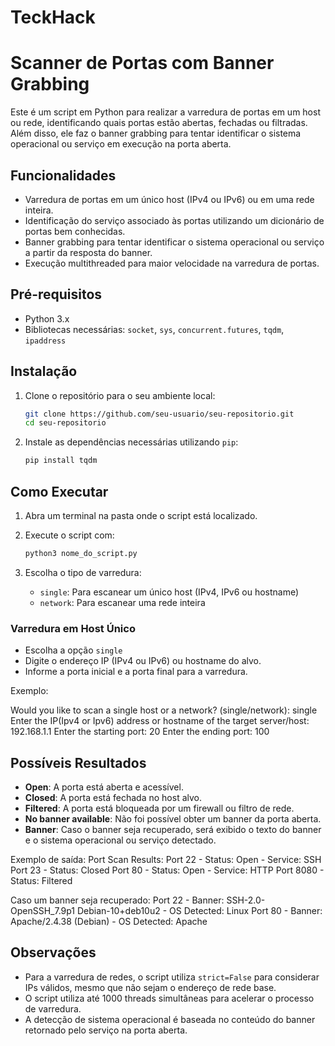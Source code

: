 # TeckHack

# Scanner de Portas com Banner Grabbing

Este é um script em Python para realizar a varredura de portas em um host ou rede, identificando quais portas estão abertas, fechadas ou filtradas. Além disso, ele faz o banner grabbing para tentar identificar o sistema operacional ou serviço em execução na porta aberta.

## Funcionalidades
- Varredura de portas em um único host (IPv4 ou IPv6) ou em uma rede inteira.
- Identificação do serviço associado às portas utilizando um dicionário de portas bem conhecidas.
- Banner grabbing para tentar identificar o sistema operacional ou serviço a partir da resposta do banner.
- Execução multithreaded para maior velocidade na varredura de portas.

## Pré-requisitos
- Python 3.x
- Bibliotecas necessárias: `socket`, `sys`, `concurrent.futures`, `tqdm`, `ipaddress`

## Instalação
1. Clone o repositório para o seu ambiente local:
    ```bash
    git clone https://github.com/seu-usuario/seu-repositorio.git
    cd seu-repositorio
    ```

2. Instale as dependências necessárias utilizando `pip`:
    ```bash
    pip install tqdm
    ```

## Como Executar
1. Abra um terminal na pasta onde o script está localizado.

2. Execute o script com:
    ```bash
    python3 nome_do_script.py
    ```

3. Escolha o tipo de varredura:
    - `single`: Para escanear um único host (IPv4, IPv6 ou hostname)
    - `network`: Para escanear uma rede inteira

### Varredura em Host Único
- Escolha a opção `single`
- Digite o endereço IP (IPv4 ou IPv6) ou hostname do alvo.
- Informe a porta inicial e a porta final para a varredura.

Exemplo:

Would you like to scan a single host or a network? (single/network): single Enter the IP(Ipv4 or Ipv6) address or hostname of the target server/host: 192.168.1.1 Enter the starting port: 20 Enter the ending port: 100


## Possíveis Resultados
- **Open**: A porta está aberta e acessível.
- **Closed**: A porta está fechada no host alvo.
- **Filtered**: A porta está bloqueada por um firewall ou filtro de rede.
- **No banner available**: Não foi possível obter um banner da porta aberta.
- **Banner**: Caso o banner seja recuperado, será exibido o texto do banner e o sistema operacional ou serviço detectado.

Exemplo de saída:
Port Scan Results: Port 22 - Status: Open - Service: SSH Port 23 - Status: Closed Port 80 - Status: Open - Service: HTTP Port 8080 - Status: Filtered

Caso um banner seja recuperado:
Port 22 - Banner: SSH-2.0-OpenSSH_7.9p1 Debian-10+deb10u2 - OS Detected: Linux Port 80 - Banner: Apache/2.4.38 (Debian) - OS Detected: Apache

## Observações
- Para a varredura de redes, o script utiliza `strict=False` para considerar IPs válidos, mesmo que não sejam o endereço de rede base.
- O script utiliza até 1000 threads simultâneas para acelerar o processo de varredura.
- A detecção de sistema operacional é baseada no conteúdo do banner retornado pelo serviço na porta aberta.


